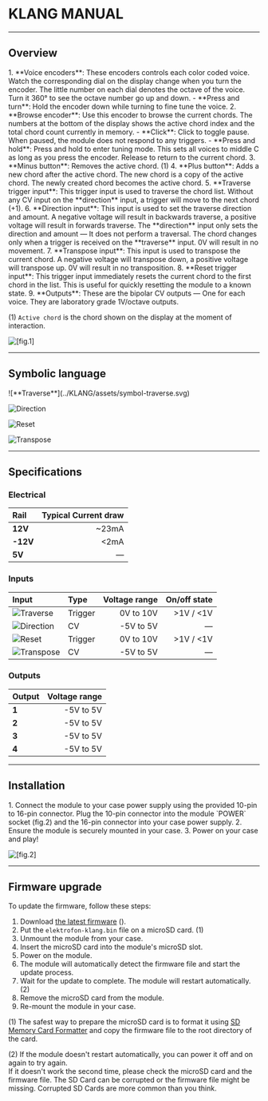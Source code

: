 KLANG MANUAL
============

---

## Overview

<article>
<div class="overview-list">
1. **Voice encoders**: These encoders controls each color coded voice. Watch the corresponding dial on the display change when you turn the encoder. The little number on each dial denotes the octave of the voice. Turn it 360° to see the octave number go up and down.
    - **Press and turn**: Hold the encoder down while turning to fine tune the voice.
2. **Browse encoder**: Use this encoder to browse the current chords. The numbers at the bottom of the display shows the active chord index and the total chord count currently in memory.
    - **Click**: Click to toggle pause. When paused, the module does not respond to any triggers.
    - **Press and hold**: Press and hold to enter tuning mode. This sets all voices to middle C as long as you press the encoder. Release to return to the current chord.
3. **Minus button**: Removes the active chord. (1)
4. **Plus button**: Adds a new chord after the active chord. The new chord is a copy of the active chord. The newly created chord becomes the active chord.
5. **Traverse trigger input**: This trigger input is used to traverse the chord list. Without any CV input on the **direction** input, a trigger will move to the next chord (+1).
6. **Direction input**: This input is used to set the traverse direction and amount. A negative voltage will result in backwards traverse, a positive voltage will result in forwards traverse. The **direction** input only sets the direction and amount — It does not perform a traversal. The chord changes only when a trigger is received on the **traverse** input. 0V will result in no movement.
7. **Transpose input**: This input is used to transpose the current chord. A negative voltage will transpose down, a positive voltage will transpose up. 0V will result in no transposition.
8. **Reset trigger input**: This trigger input immediately resets the current chord to the first chord in the list. This is useful for quickly resetting the module to a known state. 
9. **Outputs**: These are the bipolar CV outputs — One for each voice. They are laboratory grade 1V/octave outputs.


\(1\) `Active chord` is the chord shown on the display at the moment of interaction.
</div>

![[fig.1]](../KLANG/assets/function-overview.svg)
</article>

---

## Symbolic language

<article class="symbols">
![**Traverse**](../KLANG/assets/symbol-traverse.svg)

![**Direction**](../KLANG/assets/symbol-direction.svg)

![**Reset**](../KLANG/assets/symbol-reset.svg)

![**Transpose**](../KLANG/assets/symbol-transpose.svg)
</article>

---

## Specifications

### Electrical

| Rail     | Typical Current draw |
|:---------|---------------------:|
|  **12V** |                ~23mA |
| **-12V** |                 <2mA |
|   **5V** |                    — |

### Inputs
| Input                                                                             | Type    | Voltage range | On/off state |
|:----------------------------------------------------------------------------------|:--------|--------------:|-------------:|
| <span class="icon">![Traverse](../KLANG/assets/symbol-traverse.svg)</span>        | Trigger |     0V to 10V |    >1V / <1V |
| <span class="icon">![Direction](../KLANG/assets/symbol-direction.svg)</span>      | CV      |     -5V to 5V |            — |
| <span class="icon">![Reset](../KLANG/assets/symbol-reset.svg)</span>              | Trigger |     0V to 10V |    >1V / <1V |
| <span class="icon last">![Transpose](../KLANG/assets/symbol-transpose.svg)</span> | CV      |     -5V to 5V |            — |

### Outputs
| Output  | Voltage range  |
|:--------|---------------:|
| **1**   |      -5V to 5V |
| **2**   |      -5V to 5V |
| **3**   |      -5V to 5V |
| **4**   |      -5V to 5V |

---

## Installation

<article>
1. Connect the module to your case power supply using the provided 10-pin to 16-pin connector.  
Plug the 10-pin connector into the module `POWER` socket (fig.2) and the 16-pin connector into your case power supply.  
2. Ensure the module is securely mounted in your case.
3. Power on your case and play!

![[fig.2]](../KLANG/assets/klang-back.svg)
</article>

---

## Firmware upgrade

To update the firmware, follow these steps:

1. Download [the latest firmware](https://github.com/elektrofon/klang-firmware/releases/latest) <span class="firmware-version"></span> (<span class="firmware-date"></span>).
2. Put the `elektrofon-klang.bin` file on a microSD card. (1)
2. Unmount the module from your case.
3. Insert the microSD card into the module's microSD slot.
4. Power on the module.
5. The module will automatically detect the firmware file and start the update process.
6. Wait for the update to complete. The module will restart automatically. (2)
7. Remove the microSD card from the module.
8. Re-mount the module in your case.

\(1\) The safest way to prepare the microSD card is to format it using [SD Memory Card Formatter](https://www.sdcard.org/downloads/) and copy the firmware file to the root directory of the card.

\(2\) If the module doesn't restart automatically, you can power it off and on again to try again.  
If it doesn't work the second time, please check the microSD card and the firmware file. The SD Card can be corrupted or the firmware file might be missing. Corrupted SD Cards are more common than you think.
